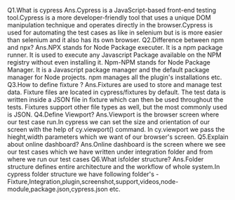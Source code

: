 Q1.What is cypress
Ans.Cypress is a JavaScript-based front-end testing tool.Cypress is a more developer-friendly tool that uses a unique DOM manipulation technique and operates directly in the browser.Cypress is used for automating the test cases as like in selenium but is is more easier than selenium and it also has its own browser.
Q2.Difference between npm and npx?
Ans.NPX stands for Node Package executer. It is a npm package runner. It is used to execute any Javascript Package available on the NPM registry without even installing it.
Npm-NPM stands for Node Package Manager. It is a Javascript package manager and the default package manager for Node projects. npm manages all the plugin's installations etc.
Q3.How to define fixture ?
Ans.Fixtures are used to store and manage test data. Fixture files are located in cypress/fixtures by default. The test data is  written inside a JSON file in fixture which can then be used throughout the tests. Fixtures support other file types as well, but the most commonly used is JSON.
Q4.Define Viewport?
Ans.Viewport is the browser screen where our test case run.In cypress we can set the size and orientation of our screen with the help of cy.viewport() command. In cy.viewport we pass the hieght,width parameters which we want of our browser's screen.
Q5.Explain about online dashboard?
Ans.Online dashboard is the screen where we see our test cases which we have written under integration folder and from where we run our test cases 
Q6.What isfolder structure?
Ans.Folder structure defines entire architecture and the workflow of whole system.In cypress folder structure we have following folder's -Fixture,Integration,plugin,screenshot,support,videos,node-module,package.json,cypress.json etc.
